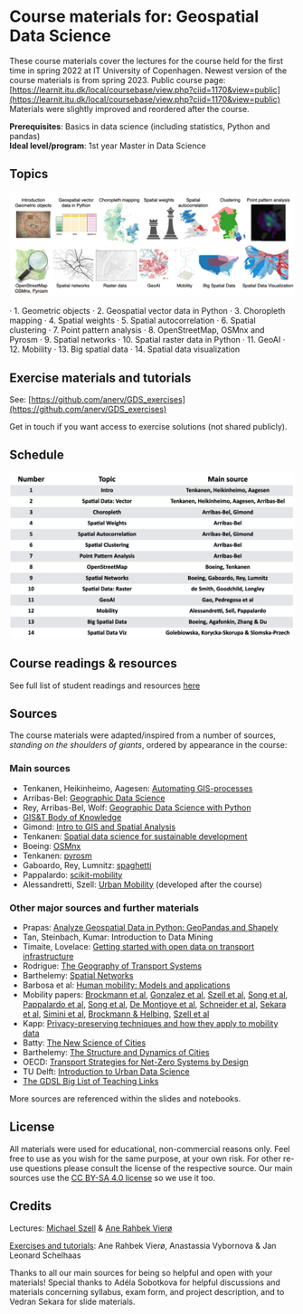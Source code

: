 # Course materials for: Geospatial Data Science

These course materials cover the lectures for the course held for the first time in spring 2022 at IT University of Copenhagen. Newest version of the course materials is from spring 2023. Public course page: [https://learnit.itu.dk/local/coursebase/view.php?ciid=1170&view=public](https://learnit.itu.dk/local/coursebase/view.php?ciid=1170&view=public)  
Materials were slightly improved and reordered after the course.

**Prerequisites**: Basics in data science (including statistics, Python and pandas)  
**Ideal level/program**: 1st year Master in Data Science

## Topics

![alt text](docs/images/topics.png "Topics")

· 1. Geometric objects · 2. Geospatial vector data in Python · 3. Choropleth mapping · 4. Spatial weights · 5. Spatial autocorrelation · 6. Spatial clustering · 7. Point pattern analysis · 8. OpenStreetMap, OSMnx and Pyrosm · 9. Spatial networks · 10. Spatial raster data in Python · 11. GeoAI · 12. Mobility · 13. Big spatial data · 14. Spatial data visualization

## Exercise materials and tutorials

See: [https://github.com/anerv/GDS_exercises](https://github.com/anerv/GDS_exercises)

Get in touch if you want access to exercise solutions (not shared publicly).

## Schedule

![alt text](docs/images/courseschedule.png "Course Schedule")

## Course readings & resources

See full list of student readings and resources [here](https://github.com/mszell/geospatialdatascience/blob/2023/course_readings.md)

## Sources

The course materials were adapted/inspired from a number of sources, *standing on the shoulders of giants*, ordered by appearance in the course:

### Main sources

* Tenkanen, Heikinheimo, Aagesen: [Automating GIS-processes](https://autogis-site.readthedocs.io/en/latest/)
* Arribas-Bel: [Geographic Data Science](https://darribas.org/gds_course/content/home.html)
* Rey, Arribas-Bel, Wolf: [Geographic Data Science with Python](https://geographicdata.science/book/intro.html)
* [GIS&T Body of Knowledge](<https://gistbok.ucgis.org/>)
* Gimond: [Intro to GIS and Spatial Analysis](https://mgimond.github.io/Spatial/index.html)
* Tenkanen: [Spatial data science for sustainable development](https://sustainability-gis.readthedocs.io/en/latest/index.html)
* Boeing: [OSMnx](https://github.com/gboeing/osmnx-examples/tree/main/notebooks)
* Tenkanen: [pyrosm](https://pyrosm.readthedocs.io/en/latest/index.html)
* Gaboardo, Rey, Lumnitz: [spaghetti](https://pysal.org/spaghetti/)
* Pappalardo: [scikit-mobility](https://github.com/scikit-mobility/tutorials)
* Alessandretti, Szell: [Urban Mobility](https://arxiv.org/abs/2211.00355) (developed after the course)

### Other major sources and further materials

* Prapas: [Analyze Geospatial Data in Python: GeoPandas and Shapely](https://www.learndatasci.com/tutorials/geospatial-data-python-geopandas-shapely/)
* Tan, Steinbach, Kumar: Introduction to Data Mining
* Timaite, Lovelace: [Getting started with open data on transport infrastructure](https://udsleeds.github.io/openinfra/articles/openinfra.html)
* Rodrigue: [The Geography of Transport Systems](https://transportgeography.org/)
* Barthelemy: [Spatial Networks](https://link.springer.com/book/10.1007/978-3-030-94106-2)
* Barbosa et al: [Human mobility: Models and applications](https://doi.org/10.1016/j.physrep.2018.01.001)
* Mobility papers: [Brockmann et al](https://www.nature.com/articles/nature04292), [Gonzalez et al](https://www.nature.com/articles/nature06958), [Szell et al](https://www.nature.com/articles/srep00457), [Song et al](https://www.science.org/doi/abs/10.1126/science.1177170), [Pappalardo et al](https://www.nature.com/articles/ncomms9166), [Song et al](https://www.nature.com/articles/nphys1760), [De Montjoye et al](https://www.nature.com/articles/srep01376), [Schneider et al](https://royalsocietypublishing.org/doi/abs/10.1098/rsif.2013.0246), [Sekara et al](https://www.pnas.org/content/113/36/9977.short), [Simini et al](https://www.nature.com/articles/nature10856), [Brockmann & Helbing](https://www.science.org/doi/10.1126/science.1245200), [Szell et al](https://www.nature.com/articles/s41598-022-10783-y)
* Kapp: [Privacy-preserving techniques and how they apply to mobility data](https://alexandrakapp.blog/2022/03/14/privacy-preserving-techniques-and-how-they-apply-to-mobility-data/)
* Batty: [The New Science of Cities](https://mitpress.mit.edu/books/new-science-cities)
* Barthelemy: [The Structure and Dynamics of Cities](https://www.cambridge.org/core/books/structure-and-dynamics-of-cities/50359353B081D0A38928961FE16FB2FD)
* OECD: [Transport Strategies for Net-Zero Systems by Design](https://www.oecd.org/environment/transport-strategies-for-net-zero-systems-by-design-0a20f779-en.htm)
* TU Delft: [Introduction to Urban Data Science](<https://cusp.tbm.tudelft.nl/courses/epa1316/>)
* [The GDSL Big List of Teaching Links](https://github.com/GDSL-UL/Teaching_Links)

More sources are referenced within the slides and notebooks.

## License

All materials were used for educational, non-commercial reasons only. Feel free to use as you wish for the same purpose, at your own risk. For other re-use questions please consult the license of the respective source. Our main sources use the [CC BY-SA 4.0 license](https://creativecommons.org/licenses/by-sa/4.0/) so we use it too.

## Credits

Lectures: [Michael Szell](http://michael.szell.net/) & [Ane Rahbek Vierø](<https://anerv.github.io/>)

[Exercises and tutorials](https://github.com/anerv/GDS_exercises): Ane Rahbek Vierø, Anastassia Vybornova & Jan Leonard Schelhaas

Thanks to all our main sources for being so helpful and open with your materials! Special thanks to Adéla Sobotkova for helpful discussions and materials concerning syllabus, exam form, and project description, and to Vedran Sekara for slide materials.
